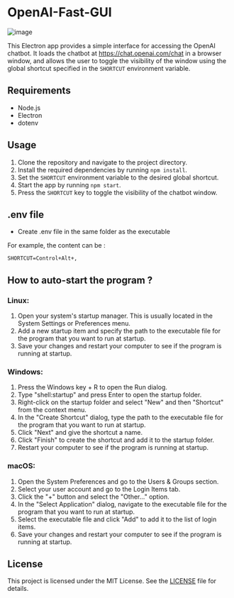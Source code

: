 # OpenAI-Fast-GUI

![image](https://user-images.githubusercontent.com/47997521/206051216-28f3a5bd-e49c-4358-9007-962ac0b5112c.png)

This Electron app provides a simple interface for accessing the OpenAI chatbot. It loads the chatbot at https://chat.openai.com/chat in a browser window, and allows the user to toggle the visibility of the window using the global shortcut specified in the `SHORTCUT` environment variable.

## Requirements

- Node.js
- Electron
- dotenv

## Usage

1. Clone the repository and navigate to the project directory.
2. Install the required dependencies by running `npm install`.
3. Set the `SHORTCUT` environment variable to the desired global shortcut.
4. Start the app by running `npm start`.
5. Press the `SHORTCUT` key to toggle the visibility of the chatbot window.

## .env file
- Create .env file in the same folder as the executable

For example, the content can be :
```
SHORTCUT=Control+Alt+,
```

## How to auto-start the program ?
### Linux:

1. Open your system's startup manager. This is usually located in the System Settings or Preferences menu.
2. Add a new startup item and specify the path to the executable file for the program that you want to run at startup.
3. Save your changes and restart your computer to see if the program is running at startup.

### Windows:

1. Press the Windows key + R to open the Run dialog.
2. Type "shell:startup" and press Enter to open the startup folder.
3. Right-click on the startup folder and select "New" and then "Shortcut" from the context menu.
4. In the "Create Shortcut" dialog, type the path to the executable file for the program that you want to run at startup.
5. Click "Next" and give the shortcut a name.
6. Click "Finish" to create the shortcut and add it to the startup folder.
7. Restart your computer to see if the program is running at startup.

### macOS:

1. Open the System Preferences and go to the Users & Groups section.
2. Select your user account and go to the Login Items tab.
3. Click the "+" button and select the "Other..." option.
4. In the "Select Application" dialog, navigate to the executable file for the program that you want to run at startup.
5. Select the executable file and click "Add" to add it to the list of login items.
6. Save your changes and restart your computer to see if the program is running at startup.

## License

This project is licensed under the MIT License. See the [LICENSE](LICENSE) file for details.
